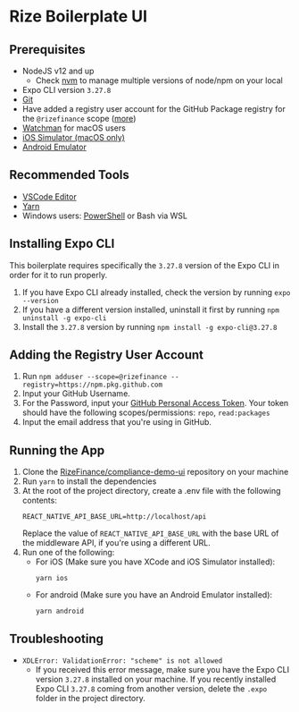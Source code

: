 # Rize Boilerplate UI

## Prerequisites

- NodeJS v12 and up
  - Check [nvm](https://github.com/creationix/nvm) to manage multiple versions of node/npm on your local
- Expo CLI version `3.27.8`
- [Git](https://git-scm.com/)
- Have added a registry user account for the GitHub Package registry for the `@rizefinance` scope ([more](#adding-the-registry-user-account))
- [Watchman](https://facebook.github.io/watchman/docs/install#buildinstall) for macOS users
- [iOS Simulator (macOS only)](https://docs.expo.io/workflow/ios-simulator/)
- [Android Emulator](https://docs.expo.io/workflow/android-studio-emulator/)

## Recommended Tools

- [VSCode Editor](https://code.visualstudio.com/download)
- [Yarn](https://classic.yarnpkg.com/en/docs/install)
- Windows users: [PowerShell](https://docs.microsoft.com/en-us/powershell/scripting/install/installing-powershell-core-on-windows) or Bash via WSL

## Installing Expo CLI

This boilerplate requires specifically the `3.27.8` version of the Expo CLI in order for it to run properly.

1. If you have Expo CLI already installed, check the version by running `expo --version`
2. If you have a different version installed, uninstall it first by running `npm uninstall -g expo-cli`
3. Install the `3.27.8` version by running `npm install -g expo-cli@3.27.8`

## Adding the Registry User Account

1. Run `npm adduser --scope=@rizefinance --registry=https://npm.pkg.github.com`
2. Input your GitHub Username.
3. For the Password, input your [GitHub Personal Access Token](https://docs.github.com/en/github/authenticating-to-github/creating-a-personal-access-token). Your token should have the following scopes/permissions: `repo`, `read:packages`
4. Input the email address that you're using in GitHub.

## Running the App

1. Clone the [RizeFinance/compliance-demo-ui](https://github.com/RizeFinance/compliance-demo-ui) repository on your machine
2. Run `yarn` to install the dependencies
3. At the root of the project directory, create a .env file with the following contents:
   ```
   REACT_NATIVE_API_BASE_URL=http://localhost/api
   ```
   Replace the value of `REACT_NATIVE_API_BASE_URL` with the base URL of the middleware API, if you're using a different URL.
4. Run one of the following:
   - For iOS (Make sure you have XCode and iOS Simulator installed):
     ```
     yarn ios
     ```
   - For android (Make sure you have an Android Emulator installed):
     ```
     yarn android
     ```

## Troubleshooting

- `XDLError: ValidationError: "scheme" is not allowed`
  - If you received this error message, make sure you have the Expo CLI version `3.27.8` installed on your machine. If you recently installed Expo CLI `3.27.8` coming from another version, delete the `.expo` folder in the project directory.

